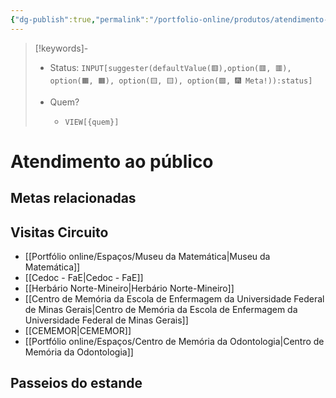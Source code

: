 ```yaml
---
{"dg-publish":true,"permalink":"/portfolio-online/produtos/atendimento-ao-publico/","tags":["💼/🔍"],"created":"2024-02-14T12:36:20.446-03:00","updated":"2024-02-06T17:47:29.284-03:00"}
---
```



>[!keywords]-
> - Status: `INPUT[suggester(defaultValue(🟥️),option(🟥️, 🟥️), option(🟧️, 🟧️), option(🟨️, 🟨️), option(🟩️, 🎆 Meta!)):status]`
>
> - Quem?
> 	- `VIEW[{quem}]`

# Atendimento ao público

## Metas relacionadas

## Visitas Circuito

- [[Portfólio online/Espaços/Museu da Matemática\|Museu da Matemática]]
- [[Cedoc - FaE\|Cedoc - FaE]]
- [[Herbário Norte-Mineiro\|Herbário Norte-Mineiro]]
- [[Centro de Memória da Escola de Enfermagem da Universidade Federal de Minas Gerais\|Centro de Memória da Escola de Enfermagem da Universidade Federal de Minas Gerais]]
- [[CEMEMOR\|CEMEMOR]]
- [[Portfólio online/Espaços/Centro de Memória da Odontologia\|Centro de Memória da Odontologia]]

## Passeios do estande

